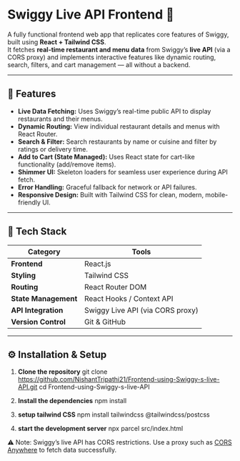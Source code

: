 # Swiggy Live API Frontend 🍔

A fully functional frontend web app that replicates core features of Swiggy, built using **React + Tailwind CSS**.  
It fetches **real-time restaurant and menu data** from Swiggy’s **live API** (via a CORS proxy) and implements interactive features like dynamic routing, search, filters, and cart management — all without a backend.

---

## 🚀 Features

- **Live Data Fetching:** Uses Swiggy’s real-time public API to display restaurants and their menus.
- **Dynamic Routing:** View individual restaurant details and menus with React Router.
- **Search & Filter:** Search restaurants by name or cuisine and filter by ratings or delivery time.
- **Add to Cart (State Managed):** Uses React state for cart-like functionality (add/remove items).
- **Shimmer UI:** Skeleton loaders for seamless user experience during API fetch.
- **Error Handling:** Graceful fallback for network or API failures.
- **Responsive Design:** Built with Tailwind CSS for clean, modern, mobile-friendly UI.

---

## 🧠 Tech Stack

| Category | Tools |
|-----------|-------|
| **Frontend** | React.js |
| **Styling** | Tailwind CSS |
| **Routing** | React Router DOM |
| **State Management** | React Hooks / Context API |
| **API Integration** | Swiggy Live API (via CORS proxy) |
| **Version Control** | Git & GitHub |

---

## ⚙️ Installation & Setup

1. **Clone the repository**
   git clone https://github.com/NishantTripathi21/Frontend-using-Swiggy-s-live-API.git
   cd Frontend-using-Swiggy-s-live-API

2. **Install the dependencies**
    npm install

3. **setup tailwind CSS**
    npm install tailwindcss @tailwindcss/postcss

4. **start the development server**
    npx parcel src/index.html

⚠️ Note: Swiggy’s live API has CORS restrictions. Use a proxy such as [CORS Anywhere](https://cors-anywhere.herokuapp.com/) to fetch data successfully.




